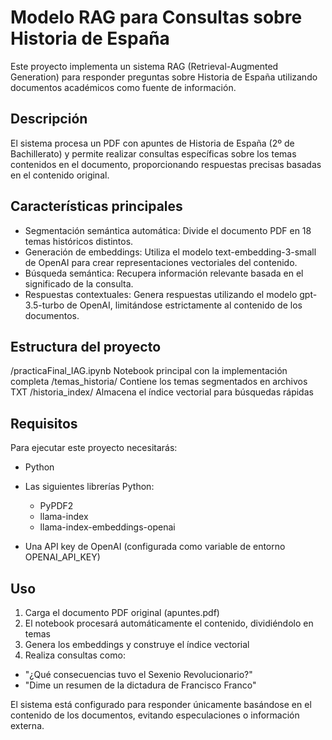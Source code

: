 # Modelo RAG para Consultas sobre Historia de España

Este proyecto implementa un sistema RAG (Retrieval-Augmented Generation) para responder preguntas sobre Historia de España utilizando documentos académicos como fuente de información.

## Descripción

El sistema procesa un PDF con apuntes de Historia de España (2º de Bachillerato) y permite realizar consultas específicas sobre los temas contenidos en el documento, proporcionando respuestas precisas basadas en el contenido original.

## Características principales

- Segmentación semántica automática: Divide el documento PDF en 18 temas históricos distintos.
- Generación de embeddings: Utiliza el modelo text-embedding-3-small de OpenAI para crear representaciones vectoriales del contenido.
- Búsqueda semántica: Recupera información relevante basada en el significado de la consulta.
- Respuestas contextuales: Genera respuestas utilizando el modelo gpt-3.5-turbo de OpenAI, limitándose estrictamente al contenido de los documentos.

## Estructura del proyecto

/practicaFinal_IAG.ipynb       Notebook principal con la implementación completa
/temas_historia/               Contiene los temas segmentados en archivos TXT
/historia_index/               Almacena el índice vectorial para búsquedas rápidas

## Requisitos

Para ejecutar este proyecto necesitarás:

- Python
- Las siguientes librerías Python:
  - PyPDF2
  - llama-index
  - llama-index-embeddings-openai
    
- Una API key de OpenAI (configurada como variable de entorno OPENAI_API_KEY)

## Uso

1. Carga el documento PDF original (apuntes.pdf)
2. El notebook procesará automáticamente el contenido, dividiéndolo en temas
3. Genera los embeddings y construye el índice vectorial
4. Realiza consultas como:
  - "¿Qué consecuencias tuvo el Sexenio Revolucionario?"
  - "Dime un resumen de la dictadura de Francisco Franco"

El sistema está configurado para responder únicamente basándose en el contenido de los documentos, evitando especulaciones o información externa.
